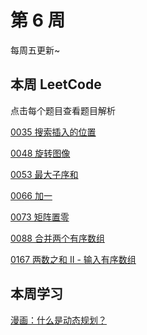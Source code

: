# 第 6 周

每周五更新~



## 本周 LeetCode

点击每个题目查看题目解析

[0035 搜索插入的位置](/solution/easy/0035-search-insert-position.html)

[0048 旋转图像](/solution/medium/0048-rotate-image.html)

[0053 最大子序和](/solution/medium/0053-maximum-subarray.html)

[0066 加一](/solution/medium/0066-plus-one.html)

[0073 矩阵置零](/solution/medium/0073-set-matrix-zeroes.html)

[0088 合并两个有序数组](/solution/easy/0088-merge-sorted-array.html)

[0167 两数之和 II - 输入有序数组](/solution/easy/0167-two-sum-ii-input-array-is-sorted.html)



## 本周学习

[漫画：什么是动态规划？](https://juejin.im/post/5a29d52cf265da43333e4da7)
